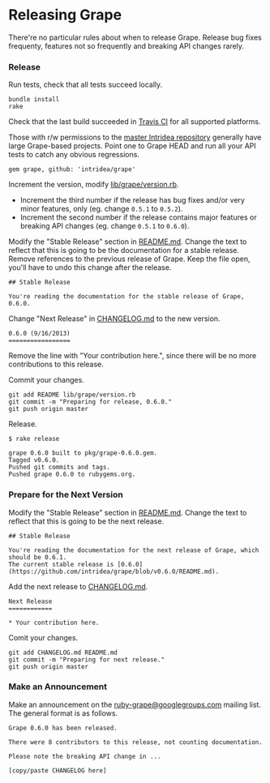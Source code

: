 Releasing Grape
===============

There're no particular rules about when to release Grape. Release bug fixes frequenty, features not so frequently and breaking API changes rarely.

### Release

Run tests, check that all tests succeed locally.

```
bundle install
rake
```

Check that the last build succeeded in [Travis CI](https://travis-ci.org/intridea/grape) for all supported platforms.

Those with r/w permissions to the [master Intridea repository](https://github.com/intridea/grape) generally have large Grape-based projects. Point one to Grape HEAD and run all your API tests to catch any obvious regressions.

```
gem grape, github: 'intridea/grape'
```

Increment the version, modify [lib/grape/version.rb](lib/grape/version.rb).

*  Increment the third number if the release has bug fixes and/or very minor features, only (eg. change `0.5.1` to `0.5.2`).
*  Increment the second number if the release contains major features or breaking API changes (eg. change `0.5.1` to `0.6.0`).

Modify the "Stable Release" section in [README.md](README.md). Change the text to reflect that this is going to be the documentation for a stable release. Remove references to the previous release of Grape. Keep the file open, you'll have to undo this change after the release.

```
## Stable Release

You're reading the documentation for the stable release of Grape, 0.6.0.
```

Change "Next Release" in [CHANGELOG.md](CHANGELOG.md) to the new version.

```
0.6.0 (9/16/2013)
=================
```

Remove the line with "Your contribution here.", since there will be no more contributions to this release.

Commit your changes.

```
git add README lib/grape/version.rb
git commit -m "Preparing for release, 0.6.0."
git push origin master
```

Release.

```
$ rake release

grape 0.6.0 built to pkg/grape-0.6.0.gem.
Tagged v0.6.0.
Pushed git commits and tags.
Pushed grape 0.6.0 to rubygems.org.
```

### Prepare for the Next Version

Modify the "Stable Release" section in [README.md](README.md). Change the text to reflect that this is going to be the next release.

```
## Stable Release

You're reading the documentation for the next release of Grape, which should be 0.6.1.
The current stable release is [0.6.0](https://github.com/intridea/grape/blob/v0.6.0/README.md).
```

Add the next release to [CHANGELOG.md](CHANGELOG.md).

```
Next Release
============

* Your contribution here.
```

Comit your changes.

```
git add CHANGELOG.md README.md
git commit -m "Preparing for next release."
git push origin master
```

### Make an Announcement

Make an announcement on the [ruby-grape@googlegroups.com](mailto:ruby-grape@googlegroups.com) mailing list. The general format is as follows.

```
Grape 0.6.0 has been released.

There were 8 contributors to this release, not counting documentation.

Please note the breaking API change in ...

[copy/paste CHANGELOG here]

```
